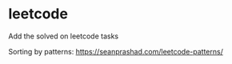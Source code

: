 # leetcode
Add the solved on leetcode tasks 

Sorting by patterns: 
https://seanprashad.com/leetcode-patterns/ 
